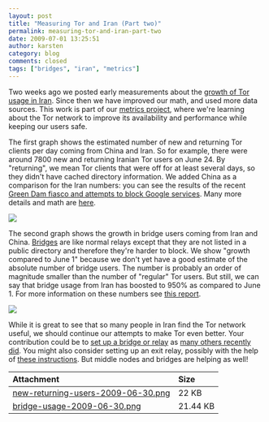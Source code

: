 ```yaml
---
layout: post
title: "Measuring Tor and Iran (Part two)"
permalink: measuring-tor-and-iran-part-two
date: 2009-07-01 13:25:51
author: karsten
category: blog
comments: closed
tags: ["bridges", "iran", "metrics"]
---
```


Two weeks ago we posted early measurements about the [growth of Tor usage in Iran](https://blog.torproject.org/blog/measuring-tor-and-iran). Since then we have improved our math, and used more data sources. This work is part of our [metrics project](https://blog.torproject.org/blog/performance-measurements-and-blockingresistance-analysis-tor-network), where we're learning about the Tor network to improve its availability and performance while keeping our users safe.

<!-- more -->

The first graph shows the estimated number of new and returning Tor clients per day coming from China and Iran. So for example, there were around 7800 new and returning Iranian Tor users on June 24. By "returning", we mean Tor clients that were off for at least several days, so they didn't have cached directory information. We added China as a comparison for the Iran numbers: you can see the results of the recent [Green Dam fiasco and attempts to block Google services](http://rconversation.blogs.com/rconversation/2009/06/chinas-censorship-blowback.html). Many more details and math are [here](https://git.torproject.org/checkout/metrics/master/report/dirreq/directory-requests-2009-06-26.pdf).

![](https://blog.torproject.org/files/new-returning-users-2009-06-30.png)

The second graph shows the growth in bridge users coming from Iran and China. [Bridges](https://www.torproject.org/bridges) are like normal relays except that they are not listed in a public directory and therefore they're harder to block. We show "growth compared to June 1" because we don't yet have a good estimate of the absolute number of bridge users. The number is probably an order of magnitude smaller than the number of "regular" Tor users. But still, we can say that bridge usage from Iran has boosted to 950% as compared to June 1. For more information on these numbers see [this report](https://git.torproject.org/checkout/metrics/master/report/bridges/bridges-2009-06-22.pdf).

![](https://blog.torproject.org/files/bridge-usage-2009-06-30.png)

While it is great to see that so many people in Iran find the Tor network useful, we should continue our attempts to make Tor even better. Your contribution could be to [set up a bridge or relay](https://www.torproject.org/docs/tor-doc-relay) as [many others recently did](https://blog.torproject.org/blog/recent-growth-tor-network). You might also consider setting up an exit relay, possibly with the help of [these instructions](https://blog.torproject.org/blog/tips-running-exit-node-minimal-harassment). But middle nodes and bridges are helping as well!

<table>
<thead>
<tr class="header">
<th align="left">Attachment</th>
<th align="left">Size</th>
</tr>
</thead>
<tbody>
<tr class="odd">
<td align="left"><a href="https://blog.torproject.org/files/new-returning-users-2009-06-30.png">new-returning-users-2009-06-30.png</a></td>
<td align="left">22 KB</td>
</tr>
<tr class="even">
<td align="left"><a href="https://blog.torproject.org/files/bridge-usage-2009-06-30.png">bridge-usage-2009-06-30.png</a></td>
<td align="left">21.44 KB</td>
</tr>
</tbody>
</table>


